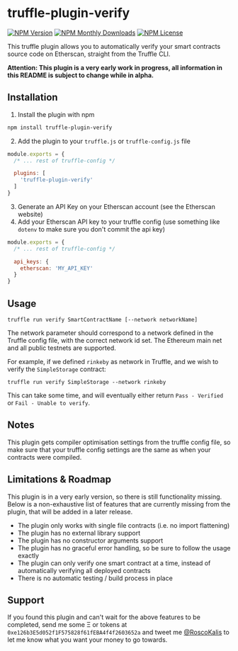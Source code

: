 # truffle-plugin-verify
[![NPM Version](https://img.shields.io/npm/v/truffle-plugin-verify.svg)](https://www.npmjs.com/package/truffle-plugin-verify)
[![NPM Monthly Downloads](https://img.shields.io/npm/dm/truffle-plugin-verify.svg)](https://www.npmjs.com/package/truffle-plugin-verify)
[![NPM License](https://img.shields.io/npm/l/truffle-assertions.svg)](https://www.npmjs.com/package/truffle-plugin-verify)


This truffle plugin allows you to automatically verify your smart contracts source code on Etherscan, straight from the Truffle CLI.

**Attention: This plugin is a very early work in progress, all information in this README is subject to change while in alpha.**

## Installation
1. Install the plugin with npm
```sh
npm install truffle-plugin-verify
```
2. Add the plugin to your `truffle.js` or `truffle-config.js` file
```js
module.exports = {
  /* ... rest of truffle-config */

  plugins: [
    'truffle-plugin-verify'
  ]
}
```
3. Generate an API Key on your Etherscan account (see the Etherscan website)
4. Add your Etherscan API key to your truffle config (use something like `dotenv` to make sure you don't commit the api key)
```js
module.exports = {
  /* ... rest of truffle-config */

  api_keys: {
    etherscan: 'MY_API_KEY'
  }
}
```

## Usage
```
truffle run verify SmartContractName [--network networkName]
```

The network parameter should correspond to a network defined in the Truffle config file, with the correct network id set. The Ethereum main net and all public testnets are supported.

For example, if we defined `rinkeby` as network in Truffle, and we wish to verify the `SimpleStorage` contract:

```
truffle run verify SimpleStorage --network rinkeby
```

This can take some time, and will eventually either return `Pass - Verified` or `Fail - Unable to verify`.

## Notes
This plugin gets compiler optimisation settings from the truffle config file, so make sure that your truffle config settings are the same as when your contracts were compiled.

## Limitations & Roadmap
This plugin is in a very early version, so there is still functionality missing. Below is a non-exhaustive list of features that are currently missing from the plugin, that will be added in a later release.

* The plugin only works with single file contracts (i.e. no import flattening)
* The plugin has no external library support
* The plugin has no constructor arguments support
* The plugin has no graceful error handling, so be sure to follow the usage exactly
* The plugin can only verify one smart contract at a time, instead of automatically verifying all deployed contracts
* There is no automatic testing / build process in place

## Support
If you found this plugin and can't wait for the above features to be completed, send me some Ξ or tokens at `0xe126b3E5d052f1F575828f61fEBA4f4f2603652a` and tweet me [@RoscoKalis](https://twitter.com/RoscoKalis) to let me know what you want your money to go towards.
